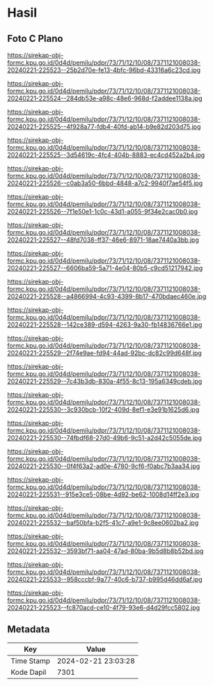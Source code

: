 # Hasil

## Foto C Plano

https://sirekap-obj-formc.kpu.go.id/0d4d/pemilu/pdpr/73/71/12/10/08/7371121008038-20240221-225523--25b2d70e-fe13-4bfc-96bd-43316a6c23cd.jpg

https://sirekap-obj-formc.kpu.go.id/0d4d/pemilu/pdpr/73/71/12/10/08/7371121008038-20240221-225524--284db53e-a98c-48e6-968d-f2addee1138a.jpg

https://sirekap-obj-formc.kpu.go.id/0d4d/pemilu/pdpr/73/71/12/10/08/7371121008038-20240221-225525--4f928a77-fdb4-40fd-ab14-b9e82d203d75.jpg

https://sirekap-obj-formc.kpu.go.id/0d4d/pemilu/pdpr/73/71/12/10/08/7371121008038-20240221-225525--3d54619c-4fc4-404b-8883-ec4cd452a2b4.jpg

https://sirekap-obj-formc.kpu.go.id/0d4d/pemilu/pdpr/73/71/12/10/08/7371121008038-20240221-225526--c0ab3a50-6bbd-4848-a7c2-9940f7ae54f5.jpg

https://sirekap-obj-formc.kpu.go.id/0d4d/pemilu/pdpr/73/71/12/10/08/7371121008038-20240221-225526--7f1e50e1-1c0c-43d1-a055-9f34e2cac0b0.jpg

https://sirekap-obj-formc.kpu.go.id/0d4d/pemilu/pdpr/73/71/12/10/08/7371121008038-20240221-225527--48fd7038-ff37-46e6-8971-18ae7440a3bb.jpg

https://sirekap-obj-formc.kpu.go.id/0d4d/pemilu/pdpr/73/71/12/10/08/7371121008038-20240221-225527--6606ba59-5a71-4e04-80b5-c9cd51217942.jpg

https://sirekap-obj-formc.kpu.go.id/0d4d/pemilu/pdpr/73/71/12/10/08/7371121008038-20240221-225528--a4866994-4c93-4399-8b17-470bdaec460e.jpg

https://sirekap-obj-formc.kpu.go.id/0d4d/pemilu/pdpr/73/71/12/10/08/7371121008038-20240221-225528--142ce389-d594-4263-9a30-fb14836766e1.jpg

https://sirekap-obj-formc.kpu.go.id/0d4d/pemilu/pdpr/73/71/12/10/08/7371121008038-20240221-225529--2f74e9ae-fd94-44ad-92bc-dc82c99d648f.jpg

https://sirekap-obj-formc.kpu.go.id/0d4d/pemilu/pdpr/73/71/12/10/08/7371121008038-20240221-225529--7c43b3db-830a-4f55-8c13-195a6349cdeb.jpg

https://sirekap-obj-formc.kpu.go.id/0d4d/pemilu/pdpr/73/71/12/10/08/7371121008038-20240221-225530--3c930bcb-10f2-409d-8ef1-e3e91b1625d6.jpg

https://sirekap-obj-formc.kpu.go.id/0d4d/pemilu/pdpr/73/71/12/10/08/7371121008038-20240221-225530--74fbdf68-27d0-49b6-9c51-a2d42c5055de.jpg

https://sirekap-obj-formc.kpu.go.id/0d4d/pemilu/pdpr/73/71/12/10/08/7371121008038-20240221-225530--0f4f63a2-ad0e-4780-9cf6-f0abc7b3aa34.jpg

https://sirekap-obj-formc.kpu.go.id/0d4d/pemilu/pdpr/73/71/12/10/08/7371121008038-20240221-225531--915e3ce5-08be-4d92-be62-1008d14ff2e3.jpg

https://sirekap-obj-formc.kpu.go.id/0d4d/pemilu/pdpr/73/71/12/10/08/7371121008038-20240221-225532--baf50bfa-b2f5-41c7-a9e1-9c8ee0602ba2.jpg

https://sirekap-obj-formc.kpu.go.id/0d4d/pemilu/pdpr/73/71/12/10/08/7371121008038-20240221-225532--3593bf71-aa04-47ad-80ba-9b5d8b8b52bd.jpg

https://sirekap-obj-formc.kpu.go.id/0d4d/pemilu/pdpr/73/71/12/10/08/7371121008038-20240221-225533--958cccbf-9a77-40c6-b737-b995d46dd6af.jpg

https://sirekap-obj-formc.kpu.go.id/0d4d/pemilu/pdpr/73/71/12/10/08/7371121008038-20240221-225523--fc870acd-ce10-4f79-93e6-d4d29fcc5802.jpg


## Metadata

| Key        | Value               |
| ---------- | ------------------- |
| Time Stamp | 2024-02-21 23:03:28 |
| Kode Dapil | 7301                |



